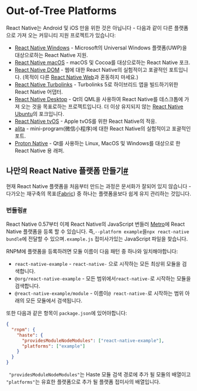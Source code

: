 # Out-of-Tree Platforms

React Native는 Android 및 iOS 만을 위한 것은 아닙니다 - 다음과 같이 다른 플랫폼으로 가져 오는 커뮤니티 지원 프로젝트가 있습니다:

- [React Native Windows](https://github.com/Microsoft/react-native-windows) - Microsoft의 Universal Windows 플랫폼(UWP)을 대상으로하는 React Native 지원.
- [React Native macOS](https://github.com/microsoft/react-native-macos) - macOS 및 Cocoa를 대상으로하는 React Native 포크.
- [React Native DOM](https://github.com/vincentriemer/react-native-dom) - 웹에 대한 React Native의 실험적이고 포괄적인 포트입니다. (목적이 다른 [React Native Web](https://github.com/necolas/react-native-web)과 혼동하지 마세요.)
- [React Native Turbolinks](https://github.com/lazaronixon/react-native-turbolinks) - Turbolinks 5로 하이브리드 앱을 빌드하기위한 React Native 어댑터.
- [React Native Desktop](https://github.com/status-im/react-native-desktop) - Qt의 QML을 사용하여 React Native를 데스크톱에 가져 오는 것을 목표로하는 프로젝트입니다. 더 이상 유지되지 않는 [React Native Ubuntu](https://github.com/CanonicalLtd/react-native/)의 포크입니다.
- [React Native tvOS](https://github.com/react-native-community/react-native-tvos) - Apple tvOS를 위한 React Native의 적응.
- [alita](https://github.com/areslabs/alita) - mini-program(微信小程序)에 대한 React Native의 실험적이고 포괄적인 포트.
- [Proton Native](https://github.com/kusti8/proton-native) - Qt를 사용하는 Linux, MacOS 및 Windows를 대상으로 한 React Native 용 래퍼.

## 나만의 React Native 플랫폼 만들기[#](https://reactnative.dev/docs/out-of-tree-platforms#creating-your-own-react-native-platform)

현재 React Native 플랫폼을 처음부터 만드는 과정은 문서화가 잘되어 있지 않습니다 - 다가오는 재구축의 목표([Fabric](https://reactnative.dev/blog/2018/06/14/state-of-react-native-2018)) 중 하나는 플랫폼을보다 쉽게 유지 관리하는 것입니다.

### 번들링[#](https://reactnative.dev/docs/out-of-tree-platforms#bundling)

React Native 0.57부터 이제 React Native의 JavaScript 번들러 [Metro](https://facebook.github.io/metro/)에 React Native 플랫폼을 등록 할 수 있습니다. 즉,`--platform example`을`npx react-native bundle`에 전달할 수 있으며`.example.js` 접미사가있는 JavaScript 파일을 찾습니다.

RNPM에 플랫폼을 등록하려면 모듈 이름이 다음 패턴 중 하나와 일치해야합니다:

- `react-native-example` - `react-native-` 으로 시작하는 모든 최상위 모듈을 검색합니다.
- `@org/react-native-example` - 모든 범위에서`react-native-`로 시작하는 모듈을 검색합니다.
- `@react-native-example/module` - 이름이`@ react-native-`로 시작하는 범위 아래의 모든 모듈에서 검색됩니다.

또한 다음과 같은 항목이 `package.json`에 있어야합니다:

```json
{
  "rnpm": {
    "haste": {
      "providesModuleNodeModules": ["react-native-example"],
      "platforms": ["example"]
    }
  }
}
```

` "providesModuleNodeModules"`는 Haste 모듈 검색 경로에 추가 될 모듈의 배열이고` "platforms"`는 유효한 플랫폼으로 추가 될 플랫폼 접미사의 배열입니다.

